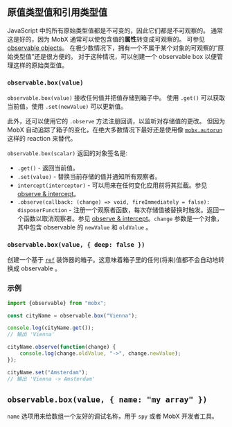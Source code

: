 ## 原值类型值和引用类型值

JavaScript 中的所有原始类型值都是不可变的，因此它们都是不可观察的。
通常这是好的，因为 MobX 通常可以使包含值的**属性**转变成可观察的。
可参见 [observable objects](object.md)。
在极少数情况下，拥有一个不属于某个对象的可观察的“原始类型值”还是很方便的。
对于这种情况，可以创建一个 observable box 以便管理这样的原始类型值。

### `observable.box(value)`

`observable.box(value)` 接收任何值并把值存储到箱子中。
使用 `.get()` 可以获取当前值，使用 `.set(newValue)` 可以更新值。

此外，还可以使用它的 `.observe` 方法注册回调，以监听对存储值的更改。
但因为 MobX 自动追踪了箱子的变化，在绝大多数情况下最好还是使用像 [`mobx.autorun`](autorun.md) 这样的 reaction 来替代。

`observable.box(scalar)` 返回的对象签名是:
* `.get()` - 返回当前值。
* `.set(value)` - 替换当前存储的值并通知所有观察者。
* `intercept(interceptor)` - 可以用来在任何变化应用前将其拦截。参见 [observe & intercept](observe.md)。
* `.observe(callback: (change) => void, fireImmediately = false): disposerFunction` - 注册一个观察者函数，每次存储值被替换时触发。返回一个函数以取消观察者。参见 [observe & intercept](observe.md)。`change` 参数是一个对象，其中包含 observable 的 `newValue` 和 `oldValue` 。

### `observable.box(value, { deep: false })`

创建一个基于 [`ref`](modifiers.md) 装饰器的箱子。这意味着箱子里的任何(将来)值都不会自动地转换成 observable 。

### 示例

```javascript
import {observable} from "mobx";

const cityName = observable.box("Vienna");

console.log(cityName.get());
// 输出 'Vienna'

cityName.observe(function(change) {
	console.log(change.oldValue, "->", change.newValue);
});

cityName.set("Amsterdam");
// 输出 'Vienna -> Amsterdam'
```

## `observable.box(value, { name: "my array" })`

`name` 选项用来给数组一个友好的调试名称，用于 `spy` 或者 MobX 开发者工具。
